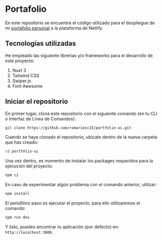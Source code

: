 # Portafolio

En este repositorio se encuentra el código utilizado para el despliegue de mi [portafolio personal](https://romario-sarmiento.netlify.app/) a la plataforma de Netlify.

## Tecnologías utilizadas

He empleado las siguiente librerías y/o frameworks para el desarrollo de este proyecto:

1. Nuxt 3
2. Tailwind CSS
3. Swiper.js
4. Font Awesome

## Iniciar el repositorio

En primer lugar, clona este repositorio con el siguiente comando (en tu CLI o Interfaz de Línea de Comandos):

```bash
git clone https://github.com/romariosc15/portfolio-ui.git
```

Cuando se haya clonado el repositorio, ubícate dentro de la nueva carpeta que has creado:

```bash
cd portfolio-ui
```

Una vez dentro, es momento de instalar los packages requeridos para la ejecución del proyecto:

```bash
npm ci
```

En caso de experimentar algún problema con el comando anterior, utilizar:

```bash
npm install
```

El penúltimo paso es ejecutar el proyecto, para ello utilizaremos el comando:

```bash
npm run dev
```

Y listo, puedes encontrar tu aplicación (por defecto) en: `http://localhost:3000`.
